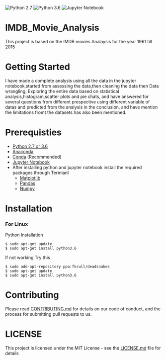 ![Python 2.7](https://img.shields.io/badge/python-2.7-blue.svg)
![Python 3.6](https://img.shields.io/badge/python-3.6-blue.svg)
![Jupyter Notebook](https://img.shields.io/badge/Jupyter-Notebook-orange.svg)

# IMDB_Movie_Analysis

This project is based on the IMDB movies Analaysis for the year 1961 till 2015

# Getting Started 

I have made a complete analysis using all the data in the jupyter notebook,started from assessing the data,then cleaning the data
then Data wrangling, Exploring the entire data based on statistical analysis,histogram,scatter plots and pie chats, and have answered for several 
questions from different prespective using different variable of datas and predicted from the analysis in the conclusion,
and have mention the limitations fromt the datasets has also been mentioned.

# Prerequisties

* [Python 2.7 or 3.6](https://www.python.org/downloads/)
* [Anaconda](https://www.anaconda.com/download/#linux)
* [Conda](https://conda.io/docs/user-guide/install/index.html) (Recommended)
* [Jupyter Notebook](http://jupyter.readthedocs.io/en/latest/install.html)
* After installing python and jupyter notebook install the required packages through Termianl
  - [Matplotlib](https://matplotlib.org/faq/installing_faq.html)
  - [Pandas](https://pandas.pydata.org/pandas-docs/stable/install.html)
  - [Numpy](https://docs.scipy.org/doc/numpy-1.13.0/user/install.html)
 
# Installation 

### For Linux
Python Installation 

```
$ sudo apt-get update
$ sudo apt-get install python3.6
```
If not working Try this 

```
$ sudo add-apt-repository ppa:fkrull/deadsnakes
$ sudo apt-get update
$ sudo apt-get install python3.6
```
# Contributing

Please read [CONTRIBUTING.md](https://github.com/Hiteshsaai/IMDB_Movie_Analysis/blob/master/CONTRIBUTION.md) for details on our code of conduct, and the process for submitting pull requests to us.

# LICENSE

This project is licensed under the MIT License - see the [LICENSE.md](https://github.com/Hiteshsaai/IMDB_Movie_Analysis/blob/master/LICENSE.md) file for details

